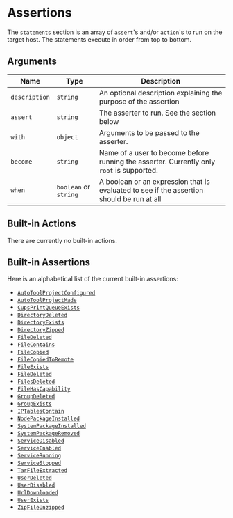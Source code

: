 # Assertions

The `statements` section is an array of `assert`'s and/or `action`'s to run on the target host.  The statements execute in order from top to bottom.

## Arguments

| Name          | Type                  | Description                                                                                |
| ------------- | --------------------- | ------------------------------------------------------------------------------------------ |
| `description` | `string`              | An optional description explaining the purpose of the assertion                            |
| `assert`      | `string`              | The asserter to run.  See the section below                                                |
| `with`        | `object`              | Arguments to be passed to the asserter.                                                    |
| `become`      | `string`              | Name of a user to become before running the asserter.  Currently only `root` is supported. |
| `when`        | `boolean` or `string` | A boolean or an expression that is evaluated to see if the assertion should be run at all  |

## Built-in Actions

There are currently no built-in actions.

## Built-in Assertions

Here is an alphabetical list of the current built-in assertions:

- [`AutoToolProjectConfigured`](./AutoToolProjectConfigured.md)
- [`AutoToolProjectMade`](./AutoToolProjectMade.md)
- [`CupsPrintQueueExists`](./CupsPrintQueueExists.md)
- [`DirectoryDeleted`](./DirectoryDeleted.md)
- [`DirectoryExists`](./DirectoryExists.md)
- [`DirectoryZipped`](./DirectoryZipped.md)
- [`FileDeleted`](./FileDeleted.md)
- [`FileContains`](./FileContains.md)
- [`FileCopied`](./FileCopied.md)
- [`FileCopiedToRemote`](./FileCopiedToRemote.md)
- [`FileExists`](./FileExists.md)
- [`FileDeleted`](./FileDeleted.md)
- [`FilesDeleted`](./FilesDeleted.md)
- [`FileHasCapability`](./FileHasCapability.md)
- [`GroupDeleted`](./GroupDeleted.md)
- [`GroupExists`](./GroupExists.md)
- [`IPTablesContain`](./IPTablesContain.md)
- [`NodePackageInstalled`](./NodePackageInstalled.md)
- [`SystemPackageInstalled`](./SystemPackageInstalled.md)
- [`SystemPackageRemoved`](./SystemPackageRemoved.md)
- [`ServiceDisabled`](./ServiceDisabled.md)
- [`ServiceEnabled`](./ServiceEnabled.md)
- [`ServiceRunning`](./ServiceRunning.md)
- [`ServiceStopped`](./ServiceStopped.md)
- [`TarFileExtracted`](./TarFileExtracted.md)
- [`UserDeleted`](./UserDeleted.md)
- [`UserDisabled`](./UserDisabled.md)
- [`UrlDownloaded`](./UrlDownloaded.md)
- [`UserExists`](./UserExists.md)
- [`ZipFileUnzipped`](./ZipFileUnzipped.md)
